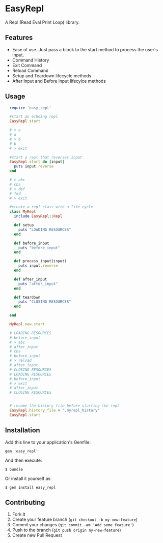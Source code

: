 # EasyRepl

A Repl (Read Eval Print Loop) library.

## Features

  * Ease of use.  Just pass a block to the start method to process the user's input.
  * Command History
  * Exit Command
  * Reload Command
  * Setup and Teardown lifecycle methods
  * After Input and Before Input lifecylce methods

## Usage

```ruby
  require 'easy_repl'

  #start an echoing repl
  EasyRepl.start

  # > a
  # a
  # > b
  # b
  # > exit

  #start a repl that reverses input
  EasyRepl.start do |input|
    puts input.reverse
  end

  # > abc
  # cba
  # > def
  # fed
  # > exit

  #create a repl class with a life cycle
  class MyRepl
    include EasyRepl::Repl

    def setup
      puts "LOADING RESOURCES"
    end

    def before_input
      puts "before_input"
    end

    def process_input(input)
      puts input.reverse
    end

    def after_input
      puts "after_input"
    end

    def teardown
      puts "CLOSING RESOURCES"
    end

  end

  MyRepl.new.start

  # LOADING RESOURCES
  # before_input
  # > abc
  # after_input
  # cba
  # before_input
  # > reload
  # after_input
  # CLOSING RESOURCES
  # LOADING RESOURCES
  # before_input
  # > exit
  # after_input
  # CLOSING RESOURCES


  # rename the history file before starting the repl
  EasyRepl.history_file = ".myrepl_history"
  EasyRepl.start
```

## Installation

Add this line to your application's Gemfile:

    gem 'easy_repl'

And then execute:

    $ bundle

Or install it yourself as:

    $ gem install easy_repl


## Contributing

1. Fork it
2. Create your feature branch (`git checkout -b my-new-feature`)
3. Commit your changes (`git commit -am 'Add some feature'`)
4. Push to the branch (`git push origin my-new-feature`)
5. Create new Pull Request
